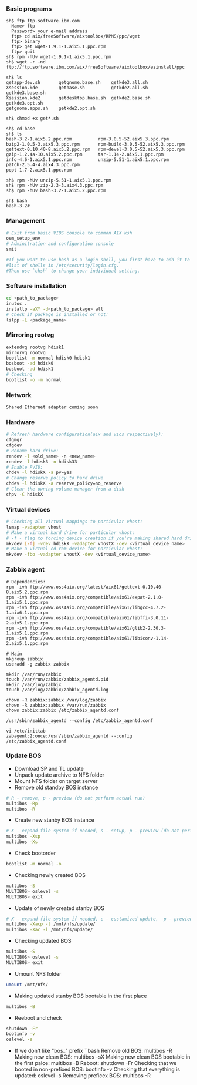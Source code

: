### Basic programs
```
sh$ ftp ftp.software.ibm.com
  Name> ftp
  Password> your e-mail address
  ftp> cd aix/freeSoftware/aixtoolbox/RPMS/ppc/wget
  ftp> binary
  ftp> get wget-1.9.1-1.aix5.1.ppc.rpm
  ftp> quit
sh$ rpm -hUv wget-1.9.1-1.aix5.1.ppc.rpm
sh$ wget -r -nd ftp://ftp.software.ibm.com/aix/freeSoftware/aixtoolbox/ezinstall/ppc  

sh$ ls
getapp-dev.sh       getgnome.base.sh    getkde3.all.sh
Xsession.kde        getbase.sh          getkde2.all.sh      getkde3.base.sh
Xsession.kde2       getdesktop.base.sh  getkde2.base.sh     getkde3.opt.sh
getgnome.apps.sh    getkde2.opt.sh      

sh$ chmod +x get*.sh  

sh$ cd base
sh$ ls
bash-3.2-1.aix5.2.ppc.rpm          rpm-3.0.5-52.aix5.3.ppc.rpm
bzip2-1.0.5-3.aix5.3.ppc.rpm       rpm-build-3.0.5-52.aix5.3.ppc.rpm
gettext-0.10.40-8.aix5.2.ppc.rpm   rpm-devel-3.0.5-52.aix5.3.ppc.rpm
gzip-1.2.4a-10.aix5.2.ppc.rpm      tar-1.14-2.aix5.1.ppc.rpm
info-4.6-1.aix5.1.ppc.rpm          unzip-5.51-1.aix5.1.ppc.rpm
patch-2.5.4-4.aix4.3.ppc.rpm       
popt-1.7-2.aix5.1.ppc.rpm

sh$ rpm -hUv unzip-5.51-1.aix5.1.ppc.rpm
sh$ rpm -hUv zip-2.3-3.aix4.3.ppc.rpm
sh$ rpm -hUv bash-3.2-1.aix5.2.ppc.rpm

sh$ bash
bash-3.2# 
```

### Management
```bash
# Exit from basic VIOS console to common AIX ksh
oem_setup_env
# Adminitration and configuration console
smit

#If you want to use bash as a login shell, you first have to add it to the
#list of shells in /etc/security/login.cfg. 
#Then use `chsh` to change your individual setting.
```

### Software installation
```bash
cd <path_to_package>
inutoc .
installp -aXY -d<path_to_package> all
# Check if package is installed or not:
lslpp -L <package_name>
```

### Mirroring rootvg
```bash
extendvg rootvg hdisk1
mirrorvg rootvg
bootlist -m normal hdisk0 hdisk1 
bosboot -ad hdisk0
bosboot -ad hdisk1
# Checking
bootlist -o -m normal
```

### Network
```bash
Shared Ethernet adapter coming soon
```

### Hardware
```bash
# Refresh hardware configuration(aix and vios respectively):
cfgmgr
cfgdev
# Rename hard drive:
rendev -l <old_name> -n <new_name>
rendev -l hdisk3 -n hdisk33
# Enable PVID:
chdev -l hdiskX -a pv=yes
# Change reserve policy to hard drive
chdev -l hdiskX -a reserve_policy=no_reserve
# Clear the owning volume manager from a disk
chpv -C hdiskX
```

### Virtual devices
```bash
# Checking all virtual mappings to particular vhost:
lsmap -vadapter vhost
# Make a virtual hard drive for particular vhost:
# -f - flag to forcing device creation if you're making shared hard drive
mkvdev [-f] -vdev hdiskX -vadapter vhostX -dev <virtual_device_name>
# Make a virtual cd-rom device for particular vhost:
mkvdev -fbo -vadapter vhostX -dev <virtual_device_name>
```

### Zabbix agent
```
# Dependencies:
rpm -ivh ftp://www.oss4aix.org/latest/aix61/gettext-0.10.40-8.aix5.2.ppc.rpm
rpm -ivh ftp://www.oss4aix.org/compatible/aix61/expat-2.1.0-1.aix5.1.ppc.rpm
rpm -ivh ftp://www.oss4aix.org/compatible/aix61/libgcc-4.7.2-1.aix6.1.ppc.rpm
rpm -ivh ftp://www.oss4aix.org/compatible/aix61/libffi-3.0.11-2.aix5.1.ppc.rpm
rpm -ivh ftp://www.oss4aix.org/compatible/aix61/glib2-2.30.3-1.aix5.1.ppc.rpm
rpm -ivh ftp://www.oss4aix.org/compatible/aix61/libiconv-1.14-2.aix5.1.ppc.rpm

# Main
mkgroup zabbix
useradd -g zabbix zabbix

mkdir /var/run/zabbix
touch /var/run/zabbix/zabbix_agentd.pid
mkdir /var/log/zabbix
touch /var/log/zabbix/zabbix_agentd.log

chown -R zabbix:zabbix /var/log/zabbix
chown -R zabbix:zabbix /var/run/zabbix
chown zabbix:zabbix /etc/zabbix_agentd.conf

/usr/sbin/zabbix_agentd --config /etc/zabbix_agentd.conf

vi /etc/inittab
zabagent:2:once:/usr/sbin/zabbix_agentd --config /etc/zabbix_agentd.conf
```

### Update BOS
* Download SP and TL update
* Unpack update archive to NFS folder
* Mount NFS folder on target server
* Remove old standby BOS instance
```bash
# R - remove, p - preview (do not perform actual run)
multibos -Rp
multibos -R
```
* Create new stanby BOS instance
```bash
# X - expand file system if needed, s - setup, p - preview (do not perform actual run)
multibos -Xsp
multibos -Xs 
```
* Check bootorder
```bash
bootlist -m normal -o
```
* Checking newly created BOS
```bash
multibos -S
MULTIBOS> oslevel -s
MULTIBOS> exit
```
* Update of newly created stanby BOS
```bash
# X - expand file system if needed, c - custamized update,  p - preview (do not perform actual run), l - location
multibos -Xacp -l /mnt/nfs/update/
multibos -Xac -l /mnt/nfs/update/
```
* Checking updated BOS
```bash
multibos -S
MULTIBOS> oslevel -s
MULTIBOS> exit
```
* Umount NFS folder
```bash
umount /mnt/nfs/
```
* Making updated stanby BOS bootable in the first place
```bash
multibos -B
```
* Reeboot and check
```bash
shutdown -Fr
bootinfo -v
oslevel -s
```
* If we don't like "bos_" prefix
``bash
Remove old BOS: multibos -R
Making new clean BOS: multibos -sX
Making new clean BOS bootable in the first palce: multibos -B
Reboot: shutdown -Fr
Checking that we booted in non-prefixed BOS: bootinfo -v
Checking that everything is updated: oslevel -s
Removing preficex BOS: multibos -R
```

